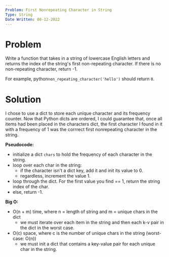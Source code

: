 ```yaml
---
Problem: First Nonrepeating Character in String
Type: String
Date Written: 08-12-2022
---
```


# Problem
Write a function that takes in a string of lowercase English letters and returns the index of the string's first non-repeating character. If there is no non-repeating character, return -1.

For example, python```non_repeating_character('hello')``` should return ```0```.

# Solution
I chose to use a dict to store each unique character and its frequency counter. Now that Python dicts are ordered, I could guarantee that, once all items had been placed in the characters dict, the first character I found in it with a frequency of 1 was the corrrect first nonrepeating character in the string.

**Pseudocode:**
- initialize a dict ```chars``` to hold the frequency of each character in the string.
- loop over each char in the string:
  - if the character isn't a dict key, add it and init its value to 0.
  - regardless, increment the value 1.
- loop through the dict. For the first value you find == 1, return the string index of the char.
- else, return -1. 

**Big O:**
- O(n + m) time, where n = length of string and m = unique chars in the dict
  - we must iterate over each item in the string and then each k-v pair in the dict in the worst case.
- O(c) space, where c is the number of unique chars in the string (worst-case: O(n))
  - we must init a dict that contains a key-value pair for each unique char in the string.